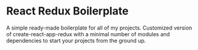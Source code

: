 # React Redux Boilerplate

A simple ready-made boilerplate for all of my projects. Customized version of create-react-app-redux with a minimal number of modules and dependencies to start your projects from the ground up.


